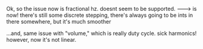 
Ok, so the issue now is fractional hz. doesnt seem to be supported. ---> is now!
there's still some discrete stepping, there's always going to be ints in there somewhere, but it's much smoother

...and, same issue with "volume," which is really duty cycle. sick harmonics! however, now it's not linear. 